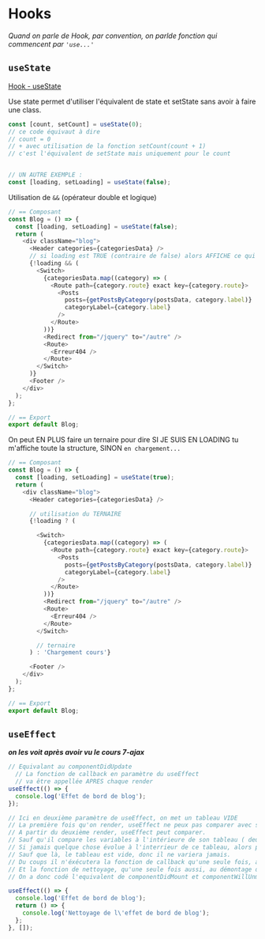 # Hooks
_Quand on parle de Hook, par convention, on parlde fonction qui commencent par `'use...'`_


## `useState`
[Hook - useState](https://fr.reactjs.org/docs/hooks-state.html)

Use state permet d'utiliser l'équivalent de state et setState sans avoir à faire une class.

```js
const [count, setCount] = useState(0);
// ce code équivaut à dire
// count = 0
// + avec utilisation de la fonction setCount(count + 1)
// c'est l'équivalent de setState mais uniquement pour le count


// UN AUTRE EXEMPLE :
const [loading, setLoading] = useState(false);
```


Utilisation de `&&` (opérateur double et logique)
```js
// == Composant
const Blog = () => {
  const [loading, setLoading] = useState(false);
  return (
    <div className="blog">
      <Header categories={categoriesData} />
      // si loading est TRUE (contraire de false) alors AFFICHE ce qui vient après &&
      {!loading && (
        <Switch>
          {categoriesData.map((category) => (
            <Route path={category.route} exact key={category.route}>
              <Posts
                posts={getPostsByCategory(postsData, category.label)}
                categoryLabel={category.label}
              />
            </Route>
          ))}
          <Redirect from="/jquery" to="/autre" />
          <Route>
            <Erreur404 />
          </Route>
        </Switch>
      )}
      <Footer />
    </div>
  );
};

// == Export
export default Blog;
```


On peut EN PLUS faire un ternaire pour dire SI JE SUIS EN LOADING tu m'affiche toute la structure, SINON `en chargement...`

```js
// == Composant
const Blog = () => {
  const [loading, setLoading] = useState(true);
  return (
    <div className="blog">
      <Header categories={categoriesData} />

      // utilisation du TERNAIRE
      {!loading ? (

        <Switch>
          {categoriesData.map((category) => (
            <Route path={category.route} exact key={category.route}>
              <Posts
                posts={getPostsByCategory(postsData, category.label)}
                categoryLabel={category.label}
              />
            </Route>
          ))}
          <Redirect from="/jquery" to="/autre" />
          <Route>
            <Erreur404 />
          </Route>
        </Switch>

        // ternaire
      ) : 'Chargement cours'}

      <Footer />
    </div>
  );
};

// == Export
export default Blog;
```


## `useEffect`
**_on les voit après avoir vu le cours 7-ajax_**

```js
// Equivalant au componentDidUpdate
  // La fonction de callback en paramètre du useEffect
  // va être appellée APRES chaque render
useEffect(() => {
  console.log('Effet de bord de blog');
});
```


```js
// Ici en deuxième paramètre de useEffect, on met un tableau VIDE
// La première fois qu'on render, useEffect ne peux pas comparer avec sa précédente valeur ( y'en a pas ), donc il execute le callback
// A partir du deuxième render, useEffect peut comparer.
// Sauf qu'il compare les variables à l'intérieure de son tableau ( deuxième paramètre qui en soit est optionnel )
// Si jamais quelque chose évolue à l'interrieur de ce tableau, alors potentiellement le useEffect doit pouvoir changer, donc il rééxecute la fonction de callback
// Sauf que là, le tableau est vide, donc il ne variera jamais.
// Du coups il n'éxécutera la fonction de callback qu'une seule fois, au montage du composant
// Et la fonction de nettoyage, qu'une seule fois aussi, au démontage du composant
// On a donc codé l'equivalent de componentDidMount et componentWillUnmount

useEffect(() => {
  console.log('Effet de bord de blog');
  return () => {
    console.log('Nettoyage de l\'effet de bord de blog');
  };
}, []);
```